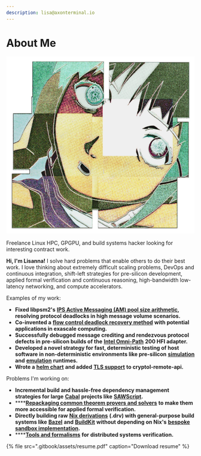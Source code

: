 ```yaml
---
description: lisa@axonterminal.io
---
```


# About Me

![](.gitbook/assets/img_20210910_055425_282.jpg)

Freelance Linux HPC, GPGPU, and build systems hacker looking for interesting contract work.

**Hi, I'm Lisanna!** I solve hard problems that enable others to do their best work. I love thinking about extremely difficult scaling problems, DevOps and continuous integration, shift-left strategies for pre-silicon development, applied formal verification and continuous reasoning, high-bandwidth low-latency networking, and compute accelerators.

Examples of my work:

* **Fixed libpsm2's** [**IPS Active Messaging \(AM\) pool size arithmetic**](https://github.com/cornelisnetworks/opa-psm2/blob/6e0231074111ff1fda0b2de1765e1988fda2e9c9/ptl_ips/ips_proto_am.c#L91-L137)**, resolving protocol deadlocks in high message volume scenarios.**
* **Co-invented a** [**flow control deadlock recovery method**](https://patentimages.storage.googleapis.com/04/d6/dc/92a5f0ef817239/US20190044872A1.pdf) **with potential applications in exascale computing.**
* **Successfully debugged message crediting and rendezvous protocol defects in pre-silicon builds of the** [**Intel Omni-Path**](https://en.wikipedia.org/wiki/Omni-Path) **200 HFI adapter.**
* **Developed a novel strategy for fast, deterministic testing of host software in non-deterministic environments like pre-silicon** [**simulation**](https://www.windriver.com/products/simics) **and** [**emulation**](https://www.synopsys.com/verification/emulation.html) **runtimes.**
* **Wrote a** [**helm chart**](https://github.com/GaloisInc/cryptol/pull/999) **and added** [**TLS support**](https://github.com/GaloisInc/cryptol/pull/1203) **to cryptol-remote-api.**

Problems I'm working on:

* **Incremental build and hassle-free dependency management strategies for large** [**Cabal**](https://www.haskell.org/cabal/) **projects like** [**SAWScript**](https://github.com/GaloisInc/saw-script/)**.**
* \*\*\*\*[**Repackaging common theorem provers and solvers**](https://github.com/serial-garden/solvers) **to make them more accessible for applied formal verification.**
* **Directly building raw** [**Nix derivations**](https://nixos.org/manual/nix/unstable/expressions/derivations.html) **\(.drv\) with general-purpose build systems like** [**Bazel**](https://bazel.build/) **and** [**BuildKit**](https://github.com/moby/buildkit) **without depending on Nix's** [**bespoke sandbox implementation**](https://github.com/NixOS/nix/blob/1e43bc6dc0a88be0ea6057bdebf281d25ffd962d/src/libstore/build/local-derivation-goal.cc#L1529)**.**
* \*\*\*\*[**Tools and formalisms**](runtime-verification-cookbook.md) **for distributed systems verification.**

{% file src=".gitbook/assets/resume.pdf" caption="Download resume" %}

